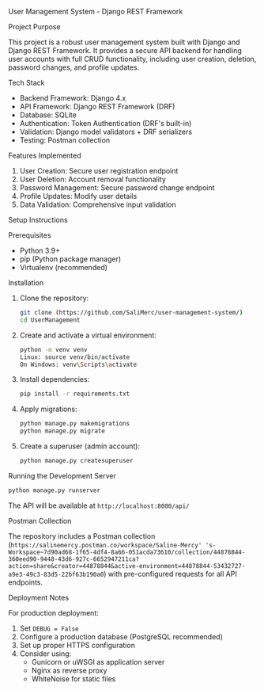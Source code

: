 User Management System - Django REST Framework

Project Purpose

This project is a robust user management system built with Django and Django REST Framework. It provides a secure API backend for handling user accounts with full CRUD functionality, including user creation, deletion, password changes, and profile updates.

Tech Stack

- Backend Framework: Django 4.x
- API Framework: Django REST Framework (DRF)
- Database: SQLite
- Authentication: Token Authentication (DRF's built-in)
- Validation: Django model validators + DRF serializers
- Testing: Postman collection

Features Implemented

1. User Creation: Secure user registration endpoint
2. User Deletion: Account removal functionality
3. Password Management: Secure password change endpoint
4. Profile Updates: Modify user details
5. Data Validation: Comprehensive input validation

Setup Instructions

Prerequisites

- Python 3.9+
- pip (Python package manager)
- Virtualenv (recommended)

Installation

1. Clone the repository:
   ```bash
   git clone (https://github.com/SaliMerc/user-management-system/)
   cd UserManagement
   ```

2. Create and activate a virtual environment:
   ```bash
   python -m venv venv
   Linux: source venv/bin/activate
   On Windows: venv\Scripts\activate
   ```

3. Install dependencies:
   ```bash
   pip install -r requirements.txt
   ```

4. Apply migrations:
   ```bash
   python manage.py makemigrations
   python manage.py migrate
   ```

5. Create a superuser (admin account):
   ```bash
   python manage.py createsuperuser
   ```

Running the Development Server
```bash
python manage.py runserver
```
The API will be available at `http://localhost:8000/api/`

Postman Collection

The repository includes a Postman collection (`https://salinemercy.postman.co/workspace/Saline-Mercy' 's-Workspace~7d90ad68-1f65-4df4-8a66-051acda73610/collection/44878844-360eed90-9448-43d6-927c-6652947211ca?action=share&creator=44878844&active-environment=44878844-53432727-a9e3-49c3-83d5-22bf63b190a0`) with pre-configured requests for all API endpoints. 

Deployment Notes

For production deployment:
1. Set `DEBUG = False`
2. Configure a production database (PostgreSQL recommended)
3. Set up proper HTTPS configuration
4. Consider using:
   - Gunicorn or uWSGI as application server
   - Nginx as reverse proxy
   - WhiteNoise for static files
